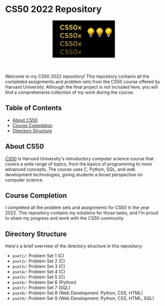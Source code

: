 # CS50 2022 Repository

<div align="center">
  <img src="cs50.jpg" width="200" alt="CS50 Logo" />
</div>

<br>
<br>

Welcome to my CS50 2022 repository! This repository contains all the completed assignments and problem sets from the CS50 course offered by Harvard University. Although the final project is not included here, you will find a comprehensive collection of my work during the course.

## Table of Contents

- [About CS50](#about-cs50)
- [Course Completion](#course-completion)
- [Directory Structure](#directory-structure)

## About CS50

[CS50](https://cs50.harvard.edu/) is Harvard University's introductory computer science course that covers a wide range of topics, from the basics of programming to more advanced concepts. The course uses C, Python, SQL, and web development technologies, giving students a broad perspective on computer science.

## Course Completion

I completed all the problem sets and assignments for CS50 in the year 2022. This repository contains my solutions for those tasks, and I'm proud to share my progress and work with the CS50 community.

## Directory Structure

Here's a brief overview of the directory structure in this repository:

- `pset1/`: Problem Set 1 (C)
- `pset2/`: Problem Set 2 (C)
- `pset3/`: Problem Set 3 (C)
- `pset4/`: Problem Set 4 (C)
- `pset5/`: Problem Set 5 (C)
- `pset6/`: Problem Set 6 (Python)
- `pset7/`: Problem Set 7 (SQL)
- `pset8/`: Problem Set 8 (Web Development: Python, CSS, HTML)
- `pset9/`: Problem Set 9 (Web Development: Python, CSS, HTML, SQL)

